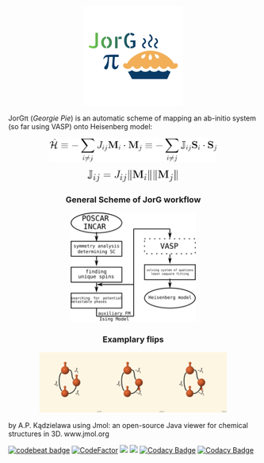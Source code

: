 <p align="center"><img src="doc/JorG.png"></p>
<p>JorGπ (<em>Georgie Pie</em>) is an automatic scheme of mapping an ab-initio system (so far using VASP) onto Heisenberg model:</p>
<p align="center"><img src="doc/Heisenberg.png" height="48px"></p>
<p align="center"><img src="doc/Jdef.png" height="24px"></p>
<h3 align="center">General Scheme of JorG workflow</h3>
<p align="center"><img src="doc/JorG-flowchart.png" width="50%"></p>

<h3 align="center">Examplary flips</h3>
<p align="center"><img src="doc/flip0.png" width="25%"><img src="doc/flip1.png" width="25%"><img src="doc/flip1.png" width="25%"></p>
<p>by A.P. Kądzielawa using Jmol: an open-source Java viewer for chemical structures in 3D. <a url="http://www.jmol.org/"</a>www.jmol.org</p>

<a href="https://codebeat.co/projects/github-com-mellechowicz-jorg-experimental"><img alt="codebeat badge" src="https://codebeat.co/badges/e561bf06-8c83-49b9-acf5-ceaffa5e0bb8" /></a>
<a href="https://www.codefactor.io/repository/github/mellechowicz/jorg"><img src="https://www.codefactor.io/repository/github/mellechowicz/jorg/badge" alt="CodeFactor" /></a>
<img src='https://travis-ci.com/Mellechowicz/JorG.svg?branch=experimental'>
<img src='https://bettercodehub.com/edge/badge/Mellechowicz/JorG?branch=experimental'>
[![Codacy Badge](https://api.codacy.com/project/badge/Grade/e44b6e4365bb41f38054cf9800f95021)](https://app.codacy.com/app/apkadzielawa/JorG?utm_source=github.com&utm_medium=referral&utm_content=Mellechowicz/JorG&utm_campaign=Badge_Grade_Dashboard)
[![Codacy Badge](https://api.codacy.com/project/badge/Coverage/7d440aa57dae4f5d9224da4d66fd43f1)](https://www.codacy.com/app/apkadzielawa/JorG?utm_source=github.com&utm_medium=referral&utm_content=Mellechowicz/JorG&utm_campaign=Badge_Coverage)
